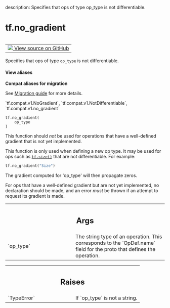 description: Specifies that ops of type op_type is not differentiable.

<div itemscope itemtype="http://developers.google.com/ReferenceObject">
<meta itemprop="name" content="tf.no_gradient" />
<meta itemprop="path" content="Stable" />
</div>

# tf.no_gradient

<!-- Insert buttons and diff -->

<table class="tfo-notebook-buttons tfo-api nocontent" align="left">
<td>
  <a target="_blank" href="https://github.com/tensorflow/tensorflow/blob/r2.3/tensorflow/python/framework/ops.py#L2602-L2634">
    <img src="https://www.tensorflow.org/images/GitHub-Mark-32px.png" />
    View source on GitHub
  </a>
</td>
</table>



Specifies that ops of type `op_type` is not differentiable.

<section class="expandable">
  <h4 class="showalways">View aliases</h4>
  <p>
<b>Compat aliases for migration</b>
<p>See
<a href="https://www.tensorflow.org/guide/migrate">Migration guide</a> for
more details.</p>
<p>`tf.compat.v1.NoGradient`, `tf.compat.v1.NotDifferentiable`, `tf.compat.v1.no_gradient`</p>
</p>
</section>

<pre class="devsite-click-to-copy prettyprint lang-py tfo-signature-link">
<code>tf.no_gradient(
    op_type
)
</code></pre>



<!-- Placeholder for "Used in" -->

This function should *not* be used for operations that have a
well-defined gradient that is not yet implemented.

This function is only used when defining a new op type. It may be
used for ops such as <a href="../tf/size.md"><code>tf.size()</code></a> that are not differentiable.  For
example:

```python
tf.no_gradient("Size")
```

The gradient computed for 'op_type' will then propagate zeros.

For ops that have a well-defined gradient but are not yet implemented,
no declaration should be made, and an error *must* be thrown if
an attempt to request its gradient is made.

<!-- Tabular view -->
 <table class="responsive fixed orange">
<colgroup><col width="214px"><col></colgroup>
<tr><th colspan="2"><h2 class="add-link">Args</h2></th></tr>

<tr>
<td>
`op_type`
</td>
<td>
The string type of an operation. This corresponds to the
`OpDef.name` field for the proto that defines the operation.
</td>
</tr>
</table>



<!-- Tabular view -->
 <table class="responsive fixed orange">
<colgroup><col width="214px"><col></colgroup>
<tr><th colspan="2"><h2 class="add-link">Raises</h2></th></tr>

<tr>
<td>
`TypeError`
</td>
<td>
If `op_type` is not a string.
</td>
</tr>
</table>

